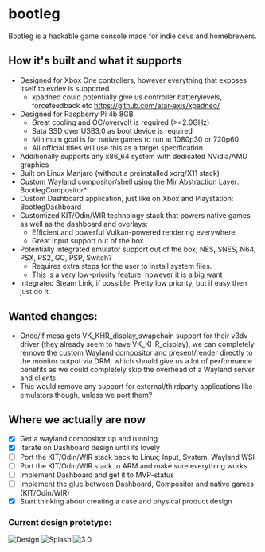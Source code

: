 # bootleg

Bootleg is a hackable game console made for indie devs and homebrewers.

## How it's built and what it supports

* Designed for Xbox One controllers, however everything that exposes itself to evdev is supported
  * xpadneo could potentially give us controller batterylevels, forcefeedback etc https://github.com/atar-axis/xpadneo/
* Designed for Raspberry Pi 4b 8GB
  * Great cooling and OC/overvolt is required (>=2.0GHz)
  * Sata SSD over USB3.0 as boot device is required
  * Minimum goal is for native games to run at 1080p30 or 720p60
  * All official titles will use this as a target specification.
* Additionally supports any x86_64 system with dedicated NVidia/AMD graphics
* Built on Linux Manjaro (without a preinstalled xorg/X11 stack)
* Custom Wayland compositor/shell using the Mir Abstraction Layer: BootlegCompositor*
* Custom Dashboard application, just like on Xbox and Playstation: BootlegDashboard
* Customized KIT/Odin/WIR technology stack that powers native games as well as the dashboard and overlays:
  * Efficient and powerful Vulkan-powered rendering everywhere
  * Great input support out of the box 
 * Potentially integrated emulator support out of the box; NES, SNES, N64, PSX, PS2, GC, PSP, Switch?
   * Requires extra steps for the user to install system files.
   * This is a very low-priority feature, however it is a big want
 * Integrated Steam Link, if possible. Pretty low priority, but if easy then just do it.

## Wanted changes:

* Once/if mesa gets VK_KHR_display_swapchain support for their v3dv driver (they already seem to have VK_KHR_display), we can completely remove the custom Wayland compositor and present/render directly to the monitor output via DRM, which should give us a lot of performance benefits as we could completely skip the overhead of a Wayland server and clients.
* This would remove any support for external/thirdparty applications like emulators though, unless we port them?

## Where we actually are now

- [X] Get a wayland compositor up and running
- [X] Iterate on Dashboard design until its lovely
- [ ] Port the KIT/Odin/WIR stack back to Linux; Input, System, Wayland WSI
- [ ] Port the KIT/Odin/WIR stack to ARM and make sure everything works
- [ ] Implement Dashboard and get it to MVP-status
- [ ] Implement the glue between Dashboard, Compositor and native games (KIT/Odin/WIR)
- [X] Start thinking about creating a case and physical product design

### Current design prototype:
![Design](https://haikatekk.se/design.png)
![Splash](https://haikatekk.se/BootlegDashboardSplash.png)
![3.0](https://haikatekk.se/BootlegDashboard3.0.png)

